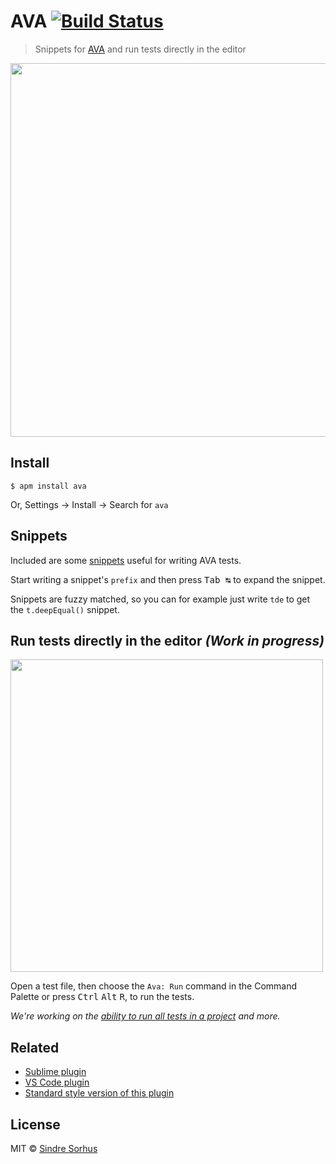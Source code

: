 # AVA [![Build Status](https://travis-ci.org/avajs/atom-ava.svg?branch=master)](https://travis-ci.org/avajs/atom-ava)

> Snippets for [AVA](https://ava.li) and run tests directly in the editor

<img src="https://github.com/avajs/atom-ava/raw/master/media/screenshot.gif" width="598">


## Install

```
$ apm install ava
```

Or, Settings → Install → Search for `ava`


## Snippets

Included are some [snippets](snippets/ava.json) useful for writing AVA tests.

Start writing a snippet's `prefix` and then press <kbd>Tab ↹</kbd> to expand the snippet.

Snippets are fuzzy matched, so you can for example just write `tde` to get the `t.deepEqual()` snippet.


## Run tests directly in the editor *(Work in progress)*

<img src="https://github.com/avajs/atom-ava/raw/master/media/test-panel.gif" width="500">

Open a test file, then choose the `Ava: Run` command in the Command Palette or press <kbd>Ctrl</kbd> <kbd>Alt</kbd> <kbd>R</kbd>, to run the tests.

*We're working on the [ability to run all tests in a project](https://github.com/avajs/atom-ava/issues/13) and more.*


## Related

- [Sublime plugin](https://github.com/avajs/sublime-ava)
- [VS Code plugin](https://github.com/samverschueren/vscode-ava)
- [Standard style version of this plugin](https://github.com/capaj/atom-ava-standard)


## License

MIT © [Sindre Sorhus](https://sindresorhus.com)
